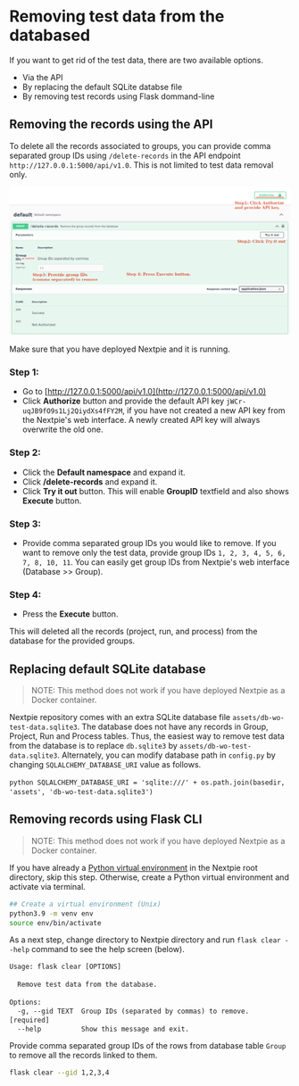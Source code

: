 # Removing test data from the databased

If you want to get rid of the test data, there are two available options.

- Via the API
- By replacing the default SQLite databse file
- By removing test records using Flask dommand-line


## Removing the records using the API

To delete all the records associated to groups, you can provide comma separated group IDs using `/delete-records` in the API endpoint `http://127.0.0.1:5000/api/v1.0`. This is not limited to test data removal only.

![](images/remove-data-by-gid.png)

Make sure that you have deployed Nextpie and it is running. 

### Step 1:

- Go to [http://127.0.0.1:5000/api/v1.0](http://127.0.0.1:5000/api/v1.0)
- Click **Authorize** button and provide the default API key `jWCr-uqJB9fO9s1Lj2QiydXs4fFY2M`, if you have not created a new API key from the Nextpie's web interface. A newly created API key will always overwrite the old one.

### Step 2: 

- Click the **Default namespace** and expand it.
- Click **/delete-records** and expand it.
- Click **Try it out** button. This will enable **GroupID** textfield and also shows **Execute** button.

### Step 3:

- Provide comma separated group IDs you would like to remove. If you want to remove only the test data, provide group IDs `1, 2, 3, 4, 5, 6, 7, 8, 10, 11`. You can easily get group IDs from Nextpie's web interface (Database >> Group).

### Step 4:

- Press the **Execute** button.

This will deleted all the records (project, run, and process) from the database for the provided groups.

## Replacing default SQLite database

> NOTE: This method does not work if you have deployed Nextpie as a Docker container.

Nextpie repository comes with an extra SQLite database file `assets/db-wo-test-data.sqlite3`. The database does not have any records in Group, Project, Run and Process tables. Thus, the easiest way to remove test data from the database is to replace `db.sqlite3` by `assets/db-wo-test-data.sqlite3`. Alternately, you can modify database path in `config.py` by changing `SQLALCHEMY_DATABASE_URI` value as follows. 

``python
SQLALCHEMY_DATABASE_URI = 'sqlite:///' + os.path.join(basedir, 'assets', 'db-wo-test-data.sqlite3')
``

## Removing records using Flask CLI

> NOTE: This method does not work if you have deployed Nextpie as a Docker container.

If you have already a [Python virtual environment](deploy-python.md) in the Nextpie root directory, skip this step. Otherwise, create a Python virtual environment and activate via terminal.

```bash
## Create a virtual environment (Unix)
python3.9 -m venv env 
source env/bin/activate
```

As a next step, change directory to Nextpie directory and run `flask clear --help` command to see the help screen (below).

```
Usage: flask clear [OPTIONS]

  Remove test data from the database.

Options:
  -g, --gid TEXT  Group IDs (separated by commas) to remove.  [required]
  --help          Show this message and exit.

```

Provide comma separated group IDs of the rows from database table `Group` to remove all the records linked to them.

```bash
flask clear --gid 1,2,3,4
```
